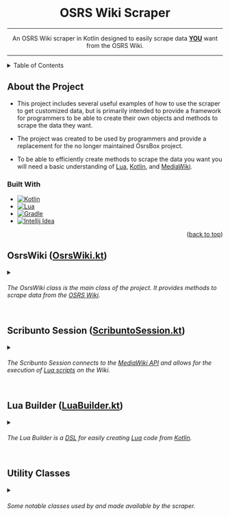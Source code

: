 <a name="readme-top"></a>


<br />
<div align="center">
    <a href="https://github.com/IvanEOD/osrs-wiki-scraper/blob/master/README.md">
    </a>
    <h1 align="center">OSRS Wiki Scraper</h1>

---
<p align="center">
      An OSRS Wiki scraper in Kotlin designed to easily scrape data <b><u>YOU</u></b> want from the OSRS Wiki.
    </p>
</div>

---

<details>
    <summary>Table of Contents</summary>
    <ul>
        <li><a href="#about-the-project">About the Project</a>
            <ul>
                <li><a href="#built-with">Built With</a></li>
            </ul>
        </li>
        <li><a href="#osrswiki-osrswikikt">OsrsWiki</a>
        <ul>
            <li><a href="#osrswiki-builder">OsrsWiki Builder</a> </li>
            <li><a href="#premade-data-parsing-methods">Premade data parsing methods</a></li>
            <li><a href="#standard-data-parsing-methods">Standard data parsing methods</a></li>
        </ul>
        </li>
        <li><a href="#scribunto-session-scribuntosessionkt">Scribunto Session</a>
        <ul>
            <li><a href="#-creating-a-scribunto-session">Creating a session</a></li>
            <li><a href="#-using-a-scribunto-session">Using a session</a></li>
        </ul>
        </li>
        <li><a href="#lua-builder-luabuilderkt">Lua Builder</a>
        <ul>
            <li><a href="#the-lua-builder-is-a-dsl-for-easily-creating-lua-code-from-kotlin-it-is-not-intended-to-be-a-full-lua-interpreter-or-converter-but-rather-a-tool-to-make-it-easier-to-create-lua-code">LuaScope</a></li>
            <li><a href="#kotlin-lua-table">Kotlin to Lua Conversion</a></li>
        </ul>
        </li>
        <li><a href="#utility-classes">Utility classes</a>
        <ul>
            <li><a href="#versioned-map-versionedmapkt">Versioned Map</a></li>
            <li><a href="#titlequeue-titlequeuekt">Title Queue</a></li>
        </ul>
        </li>
        <li><a href="#useful-references">Useful References</a></li>
    </ul>
</details>

## About the Project

- This project includes several useful examples of how to use the scraper to get customized data, but is primarily
intended to provide a framework for programmers to be able to create their own objects and methods to scrape the data
they want.

- The project was created to be used by programmers and provide a replacement for the no longer maintained OsrsBox project.

- To be able to efficiently create methods to scrape the data you want you will need a basic understanding
of [Lua][Lua Link], [Kotlin][Kotlin Link], and [MediaWiki][MediaWiki Link].

### Built With

* [![Kotlin][Kotlin Image]][Kotlin Link]
* [![Lua][Lua Image]][Lua Link]
* [![Gradle][Gradle Image]][Gradle Link]
* [![Intellij Idea][Intellij Idea Image]][Intellij Idea Link]

<p align="right">(<a href="#readme-top">back to top</a>)</p>

## OsrsWiki ([OsrsWiki.kt][OsrsWiki.kt Link])

<details><summary>

###### The OsrsWiki class is the main class of the project. It provides methods to scrape data from the [OSRS Wiki][OsrsWiki Link].

</summary>

<details><summary>

#### &nbsp;&nbsp;&nbsp;&nbsp;&nbsp;&nbsp; OsrsWiki Builder:

</summary>

---

```kotlin
   val wiki = OsrsWiki.builder()
    .withCookieManager(CookieManager())
    .withProxy(Proxy())
    .withUserAgent("Custom User Agent")
    .withScribuntoSessionCount(10)
    .build() 
```

- Optionally set a custom cookie manager.
    - ```kotlin
      .withCookieManager( CookieManager() )
      ```


- Optionally set a custom proxy.
    - ```kotlin
      .withProxy( Proxy() )
      ```


- Optionally set a custom user agent.
    - ```kotlin
      .withUserAgent( "Custom User Agent" )
        ```


- Optionally set the default number of Scribunto sessions used for bulk Scribunto requests.
    - ```kotlin
      .withScribuntoSessionCount( 10 )
      ```


---
<p align="right">(<a href="#readme-top">back to top</a>)</p>
</details>

<details><summary>

#### &nbsp;&nbsp;&nbsp;&nbsp;&nbsp;&nbsp; Premade data parsing methods:

</summary>

---

- Get page titles from Item IDs:
    - ```kotlin
      wiki.getItemPageTitlesFromIds(11832, 11834, 11836) // ["Bandos chestplate", "Bandos tassets", "Bandos boots"]
      ```

- Get page titles from NPC IDs:
    - ```kotlin
       wiki.getNpcPageTitlesFromIds(1399, 2639) // ["King Roald", "Robert The Strong"]
        ```

- Get all Item titles:
    - ```kotlin 
      wiki.getAllItemTitles() // ["Abyssal whip", "Abyssal bludgeon", "Abyssal dagger", ...]
      ```

- Get all NPC titles:
    - ```kotlin 
      wiki.getAllNpcTitles() // ["Abyssal demon", "Abyssal leech", "Abyssal lurker", ...]
      ```

- Get [ItemDetails][ItemDetails.kt Link] by name(s) or all:
    - ```kotlin
      wiki.getItemDetails("Bandos chestplate", "Bandos tassets", "Bandos boots") // Map<String, List<ItemDetails>>
      wiki.getAllItemDetails() // Map<String, List<ItemDetails>>
      ```

- Get [NpcDetails][NpcDetails.kt Link] by name(s) or all:
    - ```kotlin
      wiki.getNpcDetails("King Roald", "Robert The Strong") // Map<String, List<NpcDetails>>
      wiki.getAllNpcDetails() // Map<String, List<NpcDetails>>
      ```

- Get [MonsterDetails][MonsterDetails.kt Link] by name(s) or all:
    - ```kotlin
      wiki.getMonsterDetails("Abyssal demon", "Abyssal leech", "Abyssal lurker") // Map<String, List<MonsterDetails>>
      wiki.getAllMonsterDetails() // Map<String, List<MonsterDetails>>
      ```

- Get [QuestRequirement][QuestRequirement.kt Link]'s for all quests:
    - ```kotlin 
      wiki.getQuestRequirements() // Map<String, List<QuestRequirement>>
        ```

- Get [VarbitDetails][VarbitDetails.kt Link] for all varbits on the Wiki:
    - ```kotlin 
      wiki.getVarbitDetails() // Map<Int, VarbitDetails>
        ```

- Get [ProductionDetails][ProductionDetails.kt Link] for all items with production data:
    - ```kotlin 
      wiki.getProductionDetails() // Map<String, ProductionDetails>
        ```

- Get [ItemPrice][WikiItemPrice.kt Link] for Item ID:
    - ```kotlin 
      wiki.getItemPrice(11832) // WikiItemPrice?
        ```

- Get all [LocLineDetails][LocLineDetails.kt Link]:
    - ```kotlin 
      wiki.getAllLocLineDetails() // Map<String, List<LocLineDetails>>
        ```   
- Get Slayer Monsters and their Task IDs:
    - ```kotlin 
      wiki.getSlayerMonstersAndTaskIds() // Map<String, Int>
        ```

- Get Slayer Masters that assign task:
    - ```kotlin 
      wiki.getSlayerMastersThatAssign("Ghouls") // ["Mazchna", "Vannaka"]
        ```

---
<p align="right">(<a href="#readme-top">back to top</a>)</p>
</details>


<details><summary>

#### &nbsp;&nbsp;&nbsp;&nbsp;&nbsp;&nbsp; Standard data parsing methods:

</summary>

---

- Get all titles in a category:
  - ```kotlin
      wiki.getTitlesInCategory("Items", "Monsters") // List<String>
      ```

- Get all titles using any _**(one or more)**_ of the specified template(s):
  - ```kotlin
       wiki.getAllTitlesUsingTemplate("Infobox Item", "Infobox Bonuses") // List<String>
    ```
    
- Get all titles using **all of** the specified template(s):
  - ```kotlin
       wiki.getAllTitlesUsingTheseTemplates("Infobox Item", "Infobox Bonuses") // List<String>
    ```

- Get all template names present on a page:
  - ```kotlin
       wiki.getNamesOfTemplatesOnPage("Baby chinchompa") // List<String>
    ```

- Get all uses of a template across the entire Wiki:
  - ```kotlin
       wiki.getAllTemplateUses("Infobox Item") // Map<String, List<JsonObject>>
    ```
  
- Get all data for specified template(s) on a page: 
  - ```kotlin
       wiki.getTemplateDataOnPage("Baby chinchompa", "Infobox Item", "Infobox Bonuses") // Map<String, List<JsonObject>>
    ``` 
    
- Get all data for all templates on a page:
  - ```kotlin
       wiki.getAllTemplateDataOnPage("Baby chinchompa") // Map<String, List<JsonObject>>
    ``` 

- Get all titles in categories with revisions since a specified date:
  - ```kotlin
      val threeDaysAgo = Date.from(Instant.now().minus(3, ChronoUnit.DAYS)) 
      wiki.getAllTitlesWithRevisionsSince(threeDaysAgo, "Items") // List<String>
      ```

- Get last revision timestamp for title(s):
  - ```kotlin
      wiki.getLastRevisionTimestamp("Baby chinchompa", "Black chinchompa") // Map<String, String>
      wiki.getLastRevisionTimestamp(listOf("Baby chinchompa", "Black chinchompa")) // Map<String, String>
      ```

- Dynamic Page List (DPL3) query:
  - ```kotlin
    val query = mapOf(
        "category" to "Items",
        "count" to 10,
        "include" to "{Infobox Item}",    
    )
    val response = wiki.dplAsk(query) // JsonElement
    ```
  - Further explanation on DPL3 queries can be found below in [ScribuntoSession][ScribuntoSession.kt Link] and [DPL3 Documentation][DPL3 Documentation Link] 


- MediaWiki Semantic Search: 
  - ```kotlin
    val query = listOf(
        "[[Location JSON::+]]",
        "?#-=title",
        "?Production JSON",
    )
    val response = wiki.smwAsk(query) // JsonElement
    ```

  
---
<p align="right">(<a href="#readme-top">back to top</a>)</p>
</details>
</details>

## Scribunto Session ([ScribuntoSession.kt][ScribuntoSession.kt Link])

<details><summary>

###### The Scribunto Session connects to the [MediaWiki API][MediaWiki Link] and allows for the execution of [Lua scripts][Lua Link] on the Wiki.

</summary>

#### _Why is that useful?_
* Executing custom [Lua][Lua Link] scripts on the Wiki.
* Loading data from the Wiki Lua modules.
* Using the [DPL3][DPL3 Documentation Link] query language to query the Wiki.
* Controlling the format and the volume of the data returned by the Wiki.

<details><summary>

#### &nbsp;&nbsp;&nbsp;&nbsp;&nbsp;&nbsp; Creating a Scribunto Session:

</summary>

---

   <p>

   ```kotlin
   val session = wiki.createScribuntoSession {
    withoutDefaultCode()
    withWikiModule("ModuleName")
    withCode("print('Hello World')")
    withCode {
        /* Use the Lua Builder */
    }
}
   ```

- Optionally disable the default code included in the session, you can add your own code with the `withCode` function.
    - ```kotlin
      .withoutDefaultCode()
      ```
- Optionally set the module the session will use, by default this is `"Var"`, for no particular reason other than being a small module.
    - ```kotlin
      .withWikiModule("ModuleName")
      ```
- Optionally add code to persist in the session.
    - ```kotlin
      .withCode("print('Hello World')")
      .withCode { /* Use the Lua Builder */ }
      ```
    - See [LuaBuilder.kt][LuaBuilder.kt Link] for more information on the Lua Builder.

</p>

---
<p align="right">(<a href="#readme-top">back to top</a>)</p>
</details>

<details><summary>

#### &nbsp;&nbsp;&nbsp;&nbsp;&nbsp;&nbsp; Using a Scribunto Session:

</summary>

---

- Send a request with a string of Lua code:
  - ```kotlin
      session.sendRequest("print(\"Hello World\"") // Pair<Boolean, JsonElement>
    ```
- Send a request with a [LuaBuilder][LuaBuilder.kt Link] instance:
  - ```kotlin
      session.sendRequest {
        /* Use the Lua Builder */
      }
      // Pair<Boolean, JsonElement>
    ``` 
- Send a request with the first parameter being `true` and it will automatically refresh the Scribunto Session:
  - ```kotlin
      session.sendRequest(true, "print(\"Hello World\"") // Pair<Boolean, JsonElement>
      session.sendRequest(true) {
            /* Use the Lua Builder */
      }    
      // Pair<Boolean, JsonElement>
    ``` 
    
- The return value from the `sendRequest` function is a `Pair<Boolean, JsonElement>` where the first value is whether or not the request was successful and the second value is the response from the Wiki `print` return field.


- To get a value back from the wiki use the Lua `print` function.


- The default Lua code provided includes a method to return values called ``printReturn`` and will return the input value as a JSON string.
  - ```json
    {
        "success": true,
        "message": "Only present if success is false",
        "printReturn": "{\"json\": \"value\"}"        
    }
    ``` 
    
- The default code sent to the Wiki can be found here: [Scribunto.lua][Scribunto.lua Link]

- The session uses the same `Session ID` for each request. The wiki will continue to add the code the requests to the session until the session is refreshed or the session expires.


- The session will automatically refresh if the session expires or if the session is refreshed manually.


- If the session has failed too many requests since the last refresh it will automatically refresh.


- The session can be refreshed manually:
  - ```kotlin
      session.refresh() 
    ```
     
 

---
<p align="right">(<a href="#readme-top">back to top</a>)</p>
</details>

</details>

## Lua Builder ([LuaBuilder.kt][LuaBuilder.kt Link])

<details><summary>

###### The Lua Builder is a [DSL][Kotlin DSL Link] for easily creating [Lua][Lua Link] code from [Kotlin][Kotlin Link]. 

</summary>

---
    
_This is **not** intended to be a full Lua interpreter or converter, but rather a tool to make it easier to create Lua code._    

- You can create a [LuaScope][LuaScope Link] instance with the `lua` function:
  - ```kotlin
      lua {
        /* Use the Lua Builder */
      }
    ``` 
    
- The [LuaScope][LuaScope Link] will convert values to a [Lua][Lua Link] representation.


- The supported value types are:
  - ``String``
  - ``Number``
  - ``Date``
  - ``Boolean``
  - ``Map<*, *>`` (``*`` values may be any of the above types)
  - ``Iterable<*>`` (``*`` values may be any of the above types)


- To set a key's value use <code>\`=\`</code> like <code>"key" \`=\` "value"</code>.


- There are two types of LuaScope with slight differences.
  - The [LuaGlobalScope][LuaGlobalScope.kt Link]
    - This is the default scope and only allows `String` keys.
    - These values allow the use of ".local()" to prepend the key with "local" making it a local variable.
      - ```"myValue".local()``` will output ``local myValue``
 

  - The [LuaTableScope][LuaTableScope.kt Link]
    - This scope allows `String`, `Number`, `Boolean`, and `Date` keys.
    - These values can not use `.local()` because they are values in a table.

<table>
    
<a name="kotlin-lua-table"></a>    
<tr>
  <th align="center">Kotlin</th>
  <th align="center">Lua Output</th> 
</tr> 
    
    
<tr>
    
<td>

```kotlin
"myValue" `=` "value"
```
</td>
    
<td>

```lua
myValue = "value"
```
</td>
    
</tr>
    
<tr>
    
<td><pre lang="kt">"myValue".local() `=` "value"</pre>
</td>
    
<td>

```lua
local myValue = "value"
```
</td>
    
</tr>

<tr>
    
<td>

```kotlin
"myModule" `=` require("ModuleName")
```
</td>
    
<td>
 
```lua
myModule = require("ModuleName")
```
     
</td>
    
</tr>
    
<tr>
    
<td>

```kotlin
+"print('This code is just added as is to the Lua script')"
```
</td>
    
<td>

```lua
print('This code is just added as is to the Lua script')
```
</td>
    
</tr>
    
<tr>
    
<td>

```kotlin
"myTable" `=` {
    "myKey" `=` "myValue"
    48 `=` Date()
    Date() `=` "myValue"
    1.0 `=` 1
    true `=` "myTrueValue"
    "something" `=` true
    "myListInLua" `=` listOf("a", "b", "c")
    "myMapInLua" `=` mapOf("a" to "b", "c" to "d")
  }
```

Inside the brackets is [LuaTableScope][LuaTableScope.kt Link] which allows values other than ``String`` to be keys.
</td>
    
<td>

```lua
myTable = { 
    ["myKey"] = "myValue",
    [48] = "2022-12-21 17:33:09",
    ["2022-12-21 17:33:09"] = "myValue",
    [1.0] = 1,
    [true] = "myTrueValue",
    ["something"] = true,
    ["myListInLua"] = {"a", "b", "c"},
    ["myMapInLua"] = {
      ["a"] = "b", 
      ["c"] = "d"
    }
}
```
</td>
    
</tr>
    
</table>

---
<p align="right">(<a href="#readme-top">back to top</a>)</p>
</details>

## Utility Classes

<details><summary>

###### Some notable classes used by and made available by the scraper.

</summary>

---

- ### Versioned Map ([VersionedMap.kt][VersionedMap.kt Link])

<details><summary>

###### This is used for templates from the wiki to parse versioned data and determine images and page references within the value.

</summary>
 
  - The best way to obtain this is by calling ``.toVersionedMap()`` on a `JsonObject` received from the wiki.
    ```kotlin
        val versionedMap = jsonObject.toVersionedMap()
      ```
  
<div align="left">
<div align="left" style="width: min-content; margin-left: 4%">
<div style="width: max-content">

- The <code>VersionedMap</code> will create a <code>TemplatePropertyData</code> for each key:

<div style="width: min-content">
<div style="width: min-content">
<div align="left">

```kotlin
data class TemplatePropertyData(
  val name: String,
  val key: String,
  val isWikiKey: Boolean,
  val version: Int,
  val value: String
)
```
</div>
</div>

- Example Template Data:
<div style="width: min-content">
<div style="width: min-content">
<div align="left">

```json
{
  "id1" : 111,
  "id2" : 222,
  "id3" : 333
}
```
</div>
</div>

- Would create these property data classes:
<div style="width: min-content">
<div align="left" style="width: min-content">

```kotlin
TemplatePropertyData(name="id1", key="id", isWikiKey=true, version=1, value="111")
TemplatePropertyData(name="id2", key="id", isWikiKey=true, version=2, value="222")
TemplatePropertyData(name="id3", key="id", isWikiKey=true, version=3, value="333")
```

</div>
</div>
</div>
</div>
</div>
</div>
</div>

* You can check how many versions a template has with ``versionedMap.versions``
* By default, getting a property without the version will return `Version 0`.</br>
* `Version 0` is all values combined, or in a single versioned property, the value itself.</br>
* You can also use the original key if you know it and are expecting it.</br> 
* ``id3`` will work the same as ``["id", 3]``
* If a template has multiple versions, some values may be the same across all versions, and will not have a versioned key.
* So if a version of a key is requested that does not exist, it will return the first or only value available.
* You can get a full map of a specific version, or a list containing a map for each individual version.


```kotlin
val versionCount = versionedMap.versions    // 3

val id = versionedMap["id"]                 // "111, 222, 333"
val id1 = versionedMap["id", 1]             // "111"
val id2 = versionedMap["id", 2]             // "222"
val id5 = versionedMap["id", 5]             // "111"

val version2 = versionedMap.getVersion(2)   // Map<String, String>
val allVersions = versionedMap.getIndividualVersions()  // List<Map<String, String>>
```

<p align="right">(<a href="#readme-top">back to top</a>)</p>
</details>


- ### TitleQueue ([TitleQueue.kt][TitleQueue.kt Link])

<details><summary>

###### This is used for efficiently scraping data by titles in bulk.

</summary>

---

 - If the response is too long the Wiki will return an error, if this happens you may need to lower the chunk size.


 - Create a new queue with the list of titles and the chunk size. (The default size is 100)
   - ```kotlin
     val titles = wiki.getAll
     val queue = TitleQueue(titles, 50)
     ```

 - Then call ``queue.execute { /* Your code here */ }`` to execute the queue.
   - The block inside the execute function is suspending.
   - The parameter passed to the block is a list of titles to be processed.
   - The block should only return titles that failed to be processed and will be re-added to the queue.
 
   - ```kotlin
     val processedResults = mutableMapOf<String, String>()
     queue.execute { titlesChunk ->
       // Process the titles here adding any data to your results, and returning any failed titles.
       // No data is returned from execute.
     }
     ```

---
<p align="right">(<a href="#readme-top">back to top</a>)</p>
</details>



<details><summary>

## Useful References

</summary>

<details><summary>

###### Some useful references to assist in using this project.

</summary>

---

* Scribunto
  * [OSRS Wiki - API Sandbox (Scribunto) ](https://oldschool.runescape.wiki/w/Special:ApiSandbox#action=scribunto-console&format=json&title=Var&question=print(%22test%22))
  * [Scribunto Libraries](https://www.mediawiki.org/wiki/Extension:Scribunto/Lua_reference_manual#Scribunto_libraries)
 

* Dynamic Page List (DPL)
  * [OSRS Wiki DPL Module](https://oldschool.runescape.wiki/w/Module:DPLlua)
  * [OSRS Wiki Page List Tools Module](https://oldschool.runescape.wiki/w/Module:PageListTools)
  * [DPL3 Manual](https://followthescore.org/dpldemo/index.php?title=DPL:Manual)
  * [DPL3 Manual - General Usage and Invocation Syntax](https://followthescore.org/dpldemo/index.php?title=DPL:Manual_-_General_Usage_and_Invocation_Syntax)
  * [DPL3 Manual - DPL Parameters: Criteria for page selection](https://followthescore.org/dpldemo/index.php?title=DPL:Manual_-_DPL_parameters:_Criteria_for_page_selection)
  * [Fandom DPL3 Extension - Parameters: Controlling output format](https://help.fandom.com/wiki/Extension:DPL3/Parameters:_Controlling_output_format)


* Semantic Scribunto
  * [OSRS Wiki Semantic Search Playground](https://oldschool.runescape.wiki/w/Special:Ask?#search)
  * [Semantic Media Wiki GitHub](https://github.com/SemanticMediaWiki/SemanticScribunto/) 

---
<p align="right">(<a href="#readme-top">back to top</a>)</p>
</details>


</details>
</details>


[OsrsWiki.kt Link]: https://github.com/IvanEOD/osrs-wiki-scraper/blob/master/src/main/kotlin/scripts/wikiscraper/OsrsWiki.kt
[ScribuntoSession.kt Link]: https://github.com/IvanEOD/osrs-wiki-scraper/blob/master/src/main/kotlin/scripts/wikiscraper/lua/ScribuntoSession.kt
[Scribunto.lua Link]: https://github.com/IvanEOD/osrs-wiki-scraper/blob/master/src/main/kotlin/scripts/wikiscraper/lua/Scribunto.lua
[LuaBuilder.kt Link]: https://github.com/IvanEOD/osrs-wiki-scraper/blob/master/src/main/kotlin/scripts/wikiscraper/lua/LuaBuilder.kt
[LuaScope Link]: https://github.com/IvanEOD/osrs-wiki-scraper/blob/master/src/main/kotlin/scripts/wikiscraper/lua/LuaBuilder.kt
[LuaGlobalScope.kt Link]: https://github.com/IvanEOD/osrs-wiki-scraper/blob/master/src/main/kotlin/scripts/wikiscraper/lua/LuaBuilder.kt
[LuaTableScope.kt Link]: https://github.com/IvanEOD/osrs-wiki-scraper/blob/master/src/main/kotlin/scripts/wikiscraper/lua/LuaBuilder.kt
[VersionedMap.kt Link]: https://github.com/IvanEOD/osrs-wiki-scraper/blob/master/src/main/kotlin/scripts/wikiscraper/utility/VersionedMap.kt
[TitleQueue.kt Link]: https://github.com/IvanEOD/osrs-wiki-scraper/blob/master/src/main/kotlin/scripts/wikiscraper/utility/TitleQueue.kt
[DropDetails.kt Link]: https://github.com/IvanEOD/osrs-wiki-scraper/blob/master/src/main/kotlin/scripts/wikiscraper/classes/DropDetails.kt
[EquipmentItemInfo.kt Link]: https://github.com/IvanEOD/osrs-wiki-scraper/blob/master/src/main/kotlin/scripts/wikiscraper/classes/EquipmentItemInfo.kt
[ItemBuyLimits.kt Link]: https://github.com/IvanEOD/osrs-wiki-scraper/blob/master/src/main/kotlin/scripts/wikiscraper/classes/ItemBuyLimits.kt
[ItemDetails.kt Link]: https://github.com/IvanEOD/osrs-wiki-scraper/blob/master/src/main/kotlin/scripts/wikiscraper/classes/ItemDetails.kt
[LocationDetails.kt Link]: https://github.com/IvanEOD/osrs-wiki-scraper/blob/master/src/main/kotlin/scripts/wikiscraper/classes/LocationDetails.kt
[QuestRequirement.kt Link]: https://github.com/IvanEOD/osrs-wiki-scraper/blob/master/src/main/kotlin/scripts/wikiscraper/classes/QuestRequirement.kt
[VarbitDetails.kt Link]: https://github.com/IvanEOD/osrs-wiki-scraper/blob/master/src/main/kotlin/scripts/wikiscraper/classes/VarbitDetails.kt
[WikiExchangeData.kt Link]: https://github.com/IvanEOD/osrs-wiki-scraper/blob/master/src/main/kotlin/scripts/wikiscraper/classes/WikiExchangeData.kt
[WikiItemPrice.kt Link]: https://github.com/IvanEOD/osrs-wiki-scraper/blob/master/src/main/kotlin/scripts/wikiscraper/classes/WikiItemPrice.kt
[ProductionDetails.kt Link]: https://github.com/IvanEOD/osrs-wiki-scraper/blob/master/src/main/kotlin/scripts/wikiscraper/classes/ProductionDetails.kt
[NpcDetails.kt Link]: https://github.com/IvanEOD/osrs-wiki-scraper/blob/master/src/main/kotlin/scripts/wikiscraper/classes/NpcDetails.kt
[MonsterDetails.kt Link]: https://github.com/IvanEOD/osrs-wiki-scraper/blob/master/src/main/kotlin/scripts/wikiscraper/classes/MonsterDetails.kt
[LocLineDetails.kt Link]: https://github.com/IvanEOD/osrs-wiki-scraper/blob/master/src/main/kotlin/scripts/wikiscraper/classes/LocLineDetails.kt
[Lua Link]: https://www.lua.org/pil/contents.html
[Lua Image]: https://img.shields.io/badge/Lua-5.1-yellowgreen?logo=lua&style=flat
[Kotlin Link]: https://kotlinlang.org/
[Kotlin Image]: https://img.shields.io/badge/Kotlin-1.7.10-yellowgreen.svg?logo=kotlin&style=flat
[Gradle Link]: https://gradle.org/
[Gradle Image]: https://img.shields.io/badge/Gradle-7.3.4-yellowgreen.svg?logo=gradle&style=flat
[Intellij Idea Link]: https://www.jetbrains.com/idea/
[Intellij Idea Image]: https://img.shields.io/badge/Intellij-2022.1-yellowgreen.svg?logo=intellij-idea&style=flat
[MediaWiki Link]: https://www.mediawiki.org/wiki/MediaWiki
[MediaWiki Image]: [TODO()](https://www.mediawiki.org/static/images/icons/mediawikiwiki.svg)
[DPL3 Documentation Link]: https://www.mediawiki.org/wiki/Extension:DynamicPageList_(DPL)
[Kotlin DSL Link]: https://docs.gradle.org/current/userguide/kotlin_dsl.html
[OsrsWiki Link]: https://oldschool.runescape.wiki/
